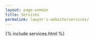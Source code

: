 ```yaml
---
layout: page-unmain
title: Services
permalink: lawyer's-website/services/
---
```


{% include services.html %}
